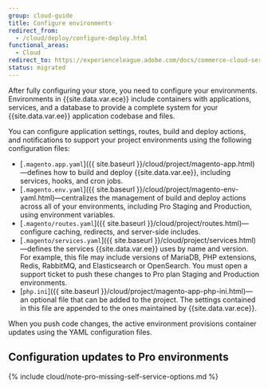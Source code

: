 ```yaml
---
group: cloud-guide
title: Configure environments
redirect_from:
  - /cloud/deploy/configure-deploy.html
functional_areas:
  - Cloud
redirect_to: https://experienceleague.adobe.com/docs/commerce-cloud-service/user-guide/configure/overview.html
status: migrated
---
```

After fully configuring your store, you need to configure your environments. Environments in {{site.data.var.ece}} include containers with applications, services, and a database to provide a complete system for your {{site.data.var.ee}} application codebase and files.

You can configure application settings, routes, build and deploy actions, and notifications to support your project environments using the following configuration files:

-  [`.magento.app.yaml`]({{ site.baseurl }}/cloud/project/magento-app.html)—defines how to build and deploy {{site.data.var.ee}}, including services, hooks, and cron jobs.
-  [`.magento.env.yaml`]({{ site.baseurl }}/cloud/project/magento-env-yaml.html)—centralizes the management of build and deploy actions across all of your environments, including Pro Staging and Production, using environment variables.
-  [`.magento/routes.yaml`]({{ site.baseurl }}/cloud/project/routes.html)—configure caching, redirects, and server-side includes.
-  [`.magento/services.yaml`]({{ site.baseurl }}/cloud/project/services.html)—defines the services {{site.data.var.ee}} uses by name and version. For example, this file may include versions of MariaDB, PHP extensions, Redis, RabbitMQ, and Elasticsearch or OpenSearch. You must open a support ticket to push these changes to Pro plan Staging and Production environments.
-  [`php.ini`]({{ site.baseurl }}/cloud/project/magento-app-php-ini.html)—an optional file that can be added to the project. The settings contained in this file are appended to the ones maintained by {{site.data.var.ece}}.

When you push code changes, the active environment provisions container updates using the YAML configuration files.

## Configuration updates to Pro environments

{% include cloud/note-pro-missing-self-service-options.md %}
